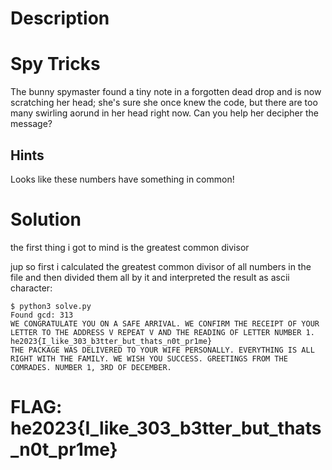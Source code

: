 # Description

# Spy Tricks

The bunny spymaster found a tiny note in a forgotten dead drop and is now scratching her head; she's sure she once knew the code, but there are too many swirling aorund in her head right now. Can you help her decipher the message?

## Hints

Looks like these numbers have something in common!

# Solution

the first thing i got to mind is the greatest common divisor

jup so first i calculated the greatest common divisor of all numbers in the file and then divided them all by it and interpreted the result as ascii character:

```
$ python3 solve.py 
Found gcd: 313
WE CONGRATULATE YOU ON A SAFE ARRIVAL. WE CONFIRM THE RECEIPT OF YOUR LETTER TO THE ADDRESS V REPEAT V AND THE READING OF LETTER NUMBER 1.
he2023{I_like_303_b3tter_but_thats_n0t_pr1me}
THE PACKAGE WAS DELIVERED TO YOUR WIFE PERSONALLY. EVERYTHING IS ALL RIGHT WITH THE FAMILY. WE WISH YOU SUCCESS. GREETINGS FROM THE COMRADES. NUMBER 1, 3RD OF DECEMBER.
```

# FLAG: he2023{I_like_303_b3tter_but_thats_n0t_pr1me}
